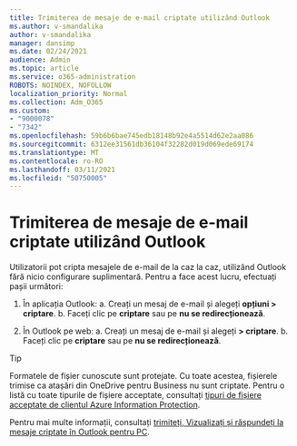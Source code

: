 ```yaml
---
title: Trimiterea de mesaje de e-mail criptate utilizând Outlook
ms.author: v-smandalika
author: v-smandalika
manager: dansimp
ms.date: 02/24/2021
audience: Admin
ms.topic: article
ms.service: o365-administration
ROBOTS: NOINDEX, NOFOLLOW
localization_priority: Normal
ms.collection: Adm_O365
ms.custom:
- "9000078"
- "7342"
ms.openlocfilehash: 59b6b6bae745edb18148b92e4a5514d62e2aa086
ms.sourcegitcommit: 6312ee31561db36104f32282d019d069ede69174
ms.translationtype: MT
ms.contentlocale: ro-RO
ms.lasthandoff: 03/11/2021
ms.locfileid: "50750005"
---
```

# <a name="send-encrypted-email-using-outlook"></a>Trimiterea de mesaje de e-mail criptate utilizând Outlook

Utilizatorii pot cripta mesajele de e-mail de la caz la caz, utilizând Outlook fără nicio configurare suplimentară. Pentru a face acest lucru, efectuați pașii următori:

1. În aplicația Outlook: a. Creați un mesaj de e-mail și alegeți **opțiuni > criptare**. 
    b. Faceți clic pe **criptare** sau pe **nu se redirecționează**.

2. În Outlook pe web: a. Creați un mesaj de e-mail și alegeți **> criptare**.
    b. Faceți clic pe **criptare** sau pe **nu se redirecționează**.

> [!TIP]
> Formatele de fișier cunoscute sunt protejate. Cu toate acestea, fișierele trimise ca atașări din OneDrive pentru Business nu sunt criptate. Pentru o listă cu toate tipurile de fișiere acceptate, consultați [tipuri de fișiere acceptate de clientul Azure Information Protection](https://docs.microsoft.com/azure/information-protection/rms-client/client-admin-guide-file-types).

Pentru mai multe informații, consultați [trimiteți, Vizualizați și răspundeți la mesaje criptate în Outlook pentru PC](https://support.microsoft.com/topic/send-view-and-reply-to-encrypted-messages-in-outlook-for-pc-eaa43495-9bbb-4fca-922a-df90dee51980).



